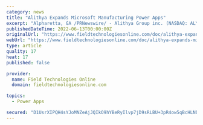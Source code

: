 ```yaml
---
category: news
title: "Alithya Expands Microsoft Manufacturing Power Apps"
excerpt: "Alpharetta, GA /PRNewswire/ - Alithya Group inc. (NASDAQ: ALYA) (TSX: ALYA) (\"Alithya\") today announced details of its Alithya 365 Power Apps for Manufacturing which further strengthen Alithya's position as a go-to partner for the Microsoft Cloud for ..."
publishedDateTime: 2022-06-13T00:00:00Z
originalUrl: "https://www.fieldtechnologiesonline.com/doc/alithya-expands-microsoft-manufacturing-power-apps-0001"
webUrl: "https://www.fieldtechnologiesonline.com/doc/alithya-expands-microsoft-manufacturing-power-apps-0001"
type: article
quality: 17
heat: 17
published: false

provider:
  name: Field Technologies Online
  domain: fieldtechnologiesonline.com

topics:
  - Power Apps

secured: "D1UsrXIPQH4sYJoMNZeAjJQIkO9hYBeRyIlvp7jD9sRLBU+3pR4ow5qBcHLNb2upy+xYgroACAkyw1FYDpTlgFpfURToTwrSOWKC8kOR3K5GyLwb3mij6KcOY1KrvlpkQ0nE/oS8aqe7Mbqfx4uGbG7085mSYBYUG/Fx3BqKnRjS8PP0M9Uff3gS2eg7njFH89jjTiIZvln9WCPO97r3DfcRX9u7ed8Jwi+6ZN15t92bKso3KsxbcQEYtWJAt7Ups6VnzHEsEC187WW7n/v0m6ewVtwSJSlkH55tpW1tpVMPGBxL9py0TGzwnn48unQ7/5PUgt5CQ0jBldYRqg8oIyQhkftOJbQJ7+NIlXGFiic=;DbmprpDMvCEyUk6zrYYiBQ=="
---
```


